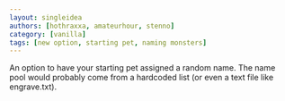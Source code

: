 ```yaml
---
layout: singleidea
authors: [hothraxxa, amateurhour, stenno]
category: [vanilla]
tags: [new option, starting pet, naming monsters]
---
```

An option to have your starting pet assigned a random name. The name pool would
probably come from a hardcoded list (or even a text file like engrave.txt).
